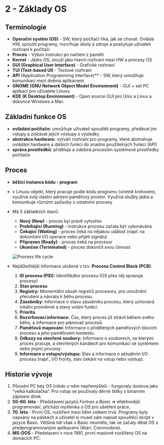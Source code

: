 # 2 - Základy OS
## Terminologie

- **Operační systém (OS)** - SW, který počítači říká, jak se chovat. Ovládá HW, spouští programy, rozvrhuje úkoly a zdroje a poskytuje uživateli rozhraní k počítači
- **Proces** - Výkon instrukcí po načtení z paměti
- **Kernel** - Jádro OS, slouží jako hlavní rozhraní mezi HW a procesy OS
- **GUI (Graphical User Interface)** - Grafické rozhraní
- **TUI (Text-based UI)** - Textové rozhraní
- **API** (Application Programming Interface)** - SW, který umožňuje komunikaci mezi dvěma aplikacemi
- **GNOME (GNU Network Object Model Environment)** - GUI + set PC aplikací pro uživatele Linuxu
- **KDE (K Desktop Environment)** - Open source GUI pro Unix a Linux a dokonce Windows a Mac

## Základní funkce OS

- **ovládání počítače:** umožňuje uživateli spouštět programy, předávat jim vstupy a získávat jejich výstupy s výsledky
- **abstrakce hardware:** vytváří rozhraní pro programy, které abstrahuje ovládání hardware a dalších funkcí do snadno použitelných funkcí (API)
- **správa prostředků:** přiděluje a odebírá procesům systémové prostředky počítače

## Proces

- **běžící instance kódu - program**
- v Linuxu objekt, který pracuje podle kódu programu (včetně knihoven), využívá svůj vlastní adresní paměťový prostor. Využívá služby jádra a komunikuje různými způsoby s ostatními procesy


- Má 5 základních stavů:
    - **Nový (New)** - proces byl právě vytvořen
    - **Probíhající (Running)** - instrukce procesu začala být vykonávána
    - **Čekající** **(Waiting)** - proces čeká na nějakou událost (např. na dokončení I/O operace nebo přijetí signálu)
    - **Připraven (Ready)** - proces čeká na procesor
    - **Ukončen (Terminated)** - proces dokončil svou činnost

  ![Process life cycle](https://zcu.arcao.com/kiv/zos/zos/OdSobi/Materialy/Buris/dalsi-materialy/operacni_systemy-02/cpu/cpu11.gif)


- Nejdůležitější informace uložené v tzv. **Process Control Block (PCB)**:
    1. **ID procesu (PID):** Identifikátor procesu (OS přes něj spravuje procesy)
    2. **Stav procesu**
    3. **Registry:** Momentální obsah registrů procesoru, pro umožnění přerušení a návratu k běhu procesu.
    4. **Zásobníky:** Informace o stavu zásobníku procesu, který uchovává lokální proměnné a stavy volání funkcí.
    5. **Priorita**
    6. **Rozvrhovací informace:** Čas, který proces již strávil během svého běhu, a informace pro plánovač procesů.
    7. **Paměťová mapování:** Informace o přidělených paměťových blocích procesu a jeho paměťovém kontextu.
    8. **Odkazy na otevřené soubory:** Informace o souborech, se kterými proces pracuje, a otevřených kanálech pro komunikaci se systémem nebo jinými procesy.
    9. **Informace o vstupu/výstupu:** Stav a informace o aktuálním I/O procesu (např., I/O fronty, stav čekání na vstup nebo výstup).

## Historie vývoje

1. Původní PC bez OS (nikdo o něm nepřemýšlel) - fungovaly doslova jako “velká kalkulačka”. Pro vstup se používaly děrné štítky s binárním zápisem dírek.
2. **50-60. léta** - Představení jazyků _Fortran_ a _Basic_ => efektivnější programování, přichází myšlenka o OS pro ušetření práce.
3. **70. léta** - První OS, rozšíření mezi lidmi celkem trvá. Programy byly napsány na páskách a uživatel si musel sám napsat spouštěcí skript v jazyce Basic. Většina lidí však s Basic neumělo, tak se začaly dělat OS s předprogramovanými aplikacemi (Atari, Commodore).
4. **MS-DOS** - Představení v roce 1981, první masivně rozšířený OS na domácích PC.